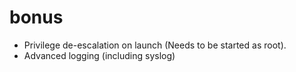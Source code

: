 # bonus

- Privilege de-escalation on launch (Needs to be started as root).
- Advanced logging (including syslog)
